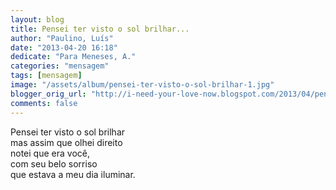 ```yaml
---
layout: blog
title: Pensei ter visto o sol brilhar...
author: "Paulino, Luís"
date: "2013-04-20 16:18"
dedicate: "Para Meneses, A."
categories: "mensagem"
tags: [mensagem]
image: "/assets/album/pensei-ter-visto-o-sol-brilhar-1.jpg"
blogger_orig_url: "http://i-need-your-love-now.blogspot.com/2013/04/pensei-ter-visto-o-sol-brilhar-mas.html"
comments: false
---
```

Pensei ter visto o sol brilhar\
mas assim que olhei direito\
notei que era você,\
com seu belo sorriso\
que estava a meu dia iluminar.
